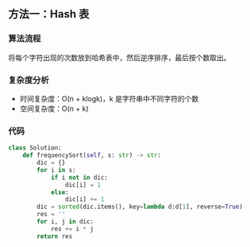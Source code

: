 ## 方法一：Hash 表

### 算法流程

将每个字符出现的次数放到哈希表中，然后逆序排序，最后按个数取出。

### 复杂度分析

* 时间复杂度：O(n + klogk)，k 是字符串中不同字符的个数
* 空间复杂度：O(n + k)

### 代码

``` python
class Solution:
    def frequencySort(self, s: str) -> str:
        dic = {}
        for i in s:
            if i not in dic:
                dic[i] = 1
            else:
                dic[i] += 1
        dic = sorted(dic.items(), key=lambda d:d[1], reverse=True)
        res = ''
        for i, j in dic:
            res += i * j
        return res
```

